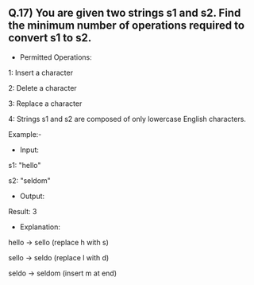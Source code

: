## Q.17) You are given two strings s1 and s2. Find the minimum number of operations required to convert s1 to s2.

- Permitted Operations:

1: Insert a character

2: Delete a character

3: Replace a character

4: Strings s1 and s2 are composed of only lowercase English characters.

Example:-

- Input: 

s1: "hello"

s2: "seldom"

- Output:

Result: 3

- Explanation:

hello → sello (replace h with s)

sello → seldo (replace l with d)

seldo → seldom (insert m at end)
